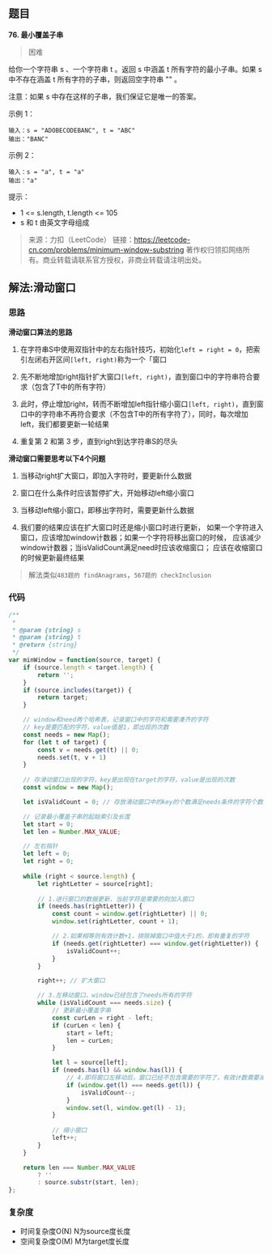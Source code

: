 ## 题目
**76. 最小覆盖子串**
>困难

给你一个字符串 s 、一个字符串 t 。返回 s 中涵盖 t 所有字符的最小子串。如果 s 中不存在涵盖 t 所有字符的子串，则返回空字符串 "" 。

注意：如果 s 中存在这样的子串，我们保证它是唯一的答案。


示例 1：
```
输入：s = "ADOBECODEBANC", t = "ABC"
输出："BANC"
```
示例 2：
```
输入：s = "a", t = "a"
输出："a"
```

提示：
* 1 <= s.length, t.length <= 105
* s 和 t 由英文字母组成


>来源：力扣（LeetCode）
链接：https://leetcode-cn.com/problems/minimum-window-substring
著作权归领扣网络所有。商业转载请联系官方授权，非商业转载请注明出处。


## 解法:滑动窗口
### 思路

**滑动窗口算法的思路**
1. 在字符串S中使用双指针中的左右指针技巧，初始化`left = right = 0`，把索引左闭右开区间`[left, right)`称为一个「窗口

2. 先不断地增加right指针扩大窗口`[left, right)`，直到窗口中的字符串符合要求（包含了T中的所有字符）

3. 此时，停止增加right，转而不断增加left指针缩小窗口`[left, right)`，直到窗口中的字符串不再符合要求（不包含T中的所有字符了），同时，每次增加left，我们都要更新一轮结果

4. 重复第 2 和第 3 步，直到right到达字符串S的尽头

**滑动窗口需要思考以下4个问题**
1. 当移动right扩大窗口，即加入字符时，要更新什么数据

2. 窗口在什么条件时应该暂停扩大，开始移动left缩小窗口

3. 当移动left缩小窗口，即移出字符时，需要更新什么数据

4. 我们要的结果应该在扩大窗口时还是缩小窗口时进行更新，
如果一个字符进入窗口，应该增加window计数器；如果一个字符将移出窗口的时候，
应该减少window计数器；当isValidCount满足need时应该收缩窗口；
应该在收缩窗口的时候更新最终结果

>解法类似`483题的 findAnagrams`，`567题的 checkInclusion`


### 代码

```js
/**
 * 
 * @param {string} s
 * @param {string} t
 * @return {string}
 */
var minWindow = function(source, target) {
    if (source.length < target.length) {
        return '';
    }
    if (source.includes(target)) {
        return target;
    }

    // window和need两个哈希表，记录窗口中的字符和需要凑齐的字符
    // key是要匹配的字符，value值是1，即出现的次数
    const needs = new Map();
    for (let t of target) {
        const v = needs.get(t) || 0;
        needs.set(t, v + 1)
    }
   
    // 存滑动窗口出现的字符，key是出现在target的字符，value是出现的次数
    const window = new Map();

    let isValidCount = 0; // 存放滑动窗口中的key的个数满足needs条件的字符个数

    // 记录最小覆盖子串的起始索引及长度
    let start = 0;
    let len = Number.MAX_VALUE;

    // 左右指针
    let left = 0;
    let right = 0;
    
    while (right < source.length) {
        let rightLetter = source[right];
                
        // 1.进行窗口的数据更新，当前字符是需要的则加入窗口
        if (needs.has(rightLetter)) {
            const count = window.get(rightLetter) || 0;
            window.set(rightLetter, count + 1);

            // 2.如果相等则有效计数+1，排除掉窗口中值大于1的，即有重复的字符
            if (needs.get(rightLetter) === window.get(rightLetter)) {
                isValidCount++;
            }
        }

        right++; // 扩大窗口

        // 3.左移动窗口，window已经包含了needs所有的字符
        while (isValidCount === needs.size) {
            // 更新最小覆盖字串
            const curLen = right - left;
            if (curLen < len) {
                start = left;
                len = curLen;
            }

            let l = source[left];
            if (needs.has(l) && window.has(l)) {
                // 4.即将窗口左移动后，窗口已经不包含需要的字符了，有效计数需要减一
                if (window.get(l) === needs.get(l)) {
                    isValidCount--;
                }
                window.set(l, window.get(l) - 1);
            }
            
            // 缩小窗口
            left++;
        }
    }

    return len === Number.MAX_VALUE 
        ? ''
        : source.substr(start, len);
};
```

### 复杂度
* 时间复杂度O(N) N为source度长度
* 空间复杂度O(M) M为target度长度
